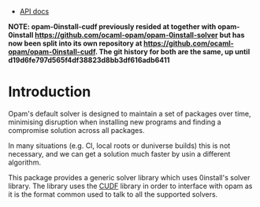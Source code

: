 * [API docs](https://ocaml-opam.github.io/opam-0install-cudf)

**NOTE: opam-0install-cudf previously resided at together with opam-0install https://github.com/ocaml-opam/opam-0install-solver but has now been split into its own repository at https://github.com/ocaml-opam/opam-0install-cudf. The git history for both are the same, up until d19d6fe797d565f4df38823d8bb3df616adb6411**

# Introduction

Opam's default solver is designed to maintain a set of packages over time,
minimising disruption when installing new programs and finding a compromise
solution across all packages.

In many situations (e.g. CI, local roots or duniverse builds) this is not necessary, and we
can get a solution much faster by usin a different algorithm.

This package provides a generic solver library which uses 0install's solver library.
The library uses the [CUDF](https://gitlab.com/irill/cudf) library in order to interface
with opam as it is the format common used to talk to all the supported solvers.
